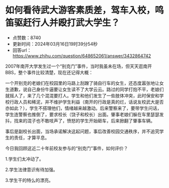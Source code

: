 # 如何看待武大游客素质差，驾车入校，鸣笛驱赶行人并殴打武大学生？
- 点赞数：8740
- 更新时间：2024年03月16日19时39分54秒
- 回答url：https://www.zhihu.com/question/648652061/answer/3432864742
<body>
 <p data-pid="Bp1mo4_Z">2007年南开大学发生过一个“别克门”事件，当时我虽未在场，但天天逛南开BBS，整个事件比较清楚，现在还记得大概：</p>
 <p data-pid="uu-YjX5o">一个开别克的老娘们在校园里的马路上刮蹭了骑自行车的女生，还态度嚣张地让女生道歉，说自己身份牛逼要让女生读不了大学云云。路过的同学打抱不平，老娘们就摇人了，来了几个混混要打人。学生和他们发生了一些肢体冲突，此时保安和学校行政人员和稀泥，并不维护学生利益（南开的行政是真的烂，话说友校武大是否亦如此？），学生不搭理他们，情绪越来越激动。后来警察来了，要带学生问话，学生连警察也推倒了，要求校长（饶子和校长）出面。肇事老娘们躲在车里瑟瑟发抖，找来的混子也不敢吱声了，愤怒的学生开始砸车，后来掀翻了肇事车辆。</p>
 <p data-pid="TQaEMZFF">事后是副校长出面，当场承诺解决这起问题，事后改善校园交通秩序，并不追究学生的责任，才算平息。</p>
 <p data-pid="-juRn71S">今日我回顾这近二十年前校友参与的“别克门”事件，如何评价？</p>
 <p data-pid="FMWuBPnH">1.学生们太冲动了。</p>
 <p data-pid="7bjzF7Zm">2.学生法律意识有待加强。</p>
 <p data-pid="hCqzJY8e">3.学生干的特么的漂亮。</p>
</body>